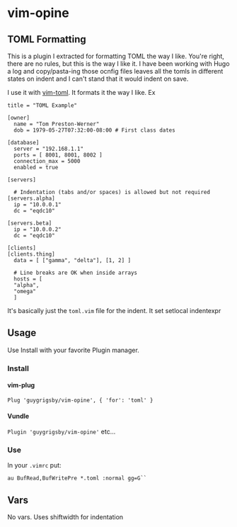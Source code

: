 # vim-opine

## TOML Formatting

This is a plugin I extracted for formatting TOML the way I like. You're right, there are no rules, but this is the way I like it. I have been working with Hugo a log and copy/pasta-ing those ocnfig files leaves all the tomls in different states on indent and I can't stand that it would indent on save. 

I use it with [vim-toml](https://github.com/cespare/vim-toml). It formats it the way I like. Ex
```
title = "TOML Example"

[owner]
  name = "Tom Preston-Werner"
  dob = 1979-05-27T07:32:00-08:00 # First class dates

[database]
  server = "192.168.1.1"
  ports = [ 8001, 8001, 8002 ]
  connection_max = 5000
  enabled = true

[servers]

  # Indentation (tabs and/or spaces) is allowed but not required
[servers.alpha]
  ip = "10.0.0.1"
  dc = "eqdc10"

[servers.beta]
  ip = "10.0.0.2"
  dc = "eqdc10"

[clients]
[clients.thing]
  data = [ ["gamma", "delta"], [1, 2] ]

  # Line breaks are OK when inside arrays
  hosts = [
  "alpha",
  "omega"
  ]
```

It's basically just the `toml.vim` file for the indent. It set setlocal indentexpr

## Usage
Use Install with your favorite Plugin manager.
### Install
#### vim-plug
`
Plug 'guygrigsby/vim-opine', { 'for': 'toml' }
`
#### Vundle
`
Plugin 'guygrigsby/vim-opine'
`
etc...
### Use
In your `.vimrc` put:
```
au BufRead,BufWritePre *.toml :normal gg=G``
```

## Vars
No vars. Uses shiftwidth for indentation
